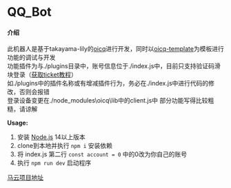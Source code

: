 # QQ_Bot

#### 介绍
此机器人是基于takayama-lily的[oicq](https://github.com/takayama-lily/oicq)进行开发，同时以[oicq-template](https://github.com/takayama-lily/oicq-template)为模板进行功能的调试与开发  
功能插件为与./plugins目录中，账号信息位于./index.js中，目前只支持验证码滑块登录（[获取ticket教程](http://t.csdn.cn/oAGrs)）  
如./plugins中的插件名称或有增减插件行为，务必在./index.js中进行代码的修改，否则会报错  
登录设备变更在./node_modules\oicq\lib中的client.js中
部分功能写得比较粗糙，请谅解  
  
  
**Usage:**

1. 安装 [Node.js](https://nodejs.org/) 14以上版本  
2. clone到本地并执行 `npm i` 安装依赖
3. 将 index.js 第二行 `const account = 0` 中的0改为你自己的账号
4. 执行 `npm run dev` 启动程序

[马云项目地址](https://gitee.com/clarlotte/qq_bot)


